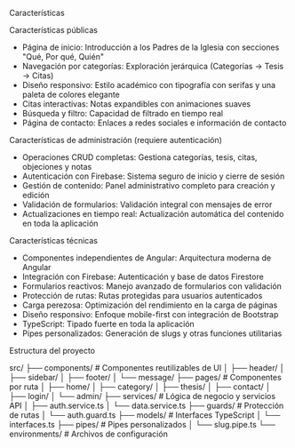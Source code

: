 Características

Características públicas
- Página de inicio: Introducción a los Padres de la Iglesia con secciones "Qué, Por qué, Quién"
- Navegación por categorías: Exploración jerárquica (Categorías → Tesis → Citas)
- Diseño responsivo: Estilo académico con tipografía con serifas y una paleta de colores elegante
- Citas interactivas: Notas expandibles con animaciones suaves
- Búsqueda y filtro: Capacidad de filtrado en tiempo real
- Página de contacto: Enlaces a redes sociales e información de contacto

Características de administración (requiere autenticación)
- Operaciones CRUD completas: Gestiona categorías, tesis, citas, objeciones y notas
- Autenticación con Firebase: Sistema seguro de inicio y cierre de sesión
- Gestión de contenido: Panel administrativo completo para creación y edición
- Validación de formularios: Validación integral con mensajes de error
- Actualizaciones en tiempo real: Actualización automática del contenido en toda la aplicación

Características técnicas
- Componentes independientes de Angular: Arquitectura moderna de Angular
- Integración con Firebase: Autenticación y base de datos Firestore
- Formularios reactivos: Manejo avanzado de formularios con validación
- Protección de rutas: Rutas protegidas para usuarios autenticados
- Carga perezosa: Optimización del rendimiento en la carga de páginas
- Diseño responsivo: Enfoque mobile-first con integración de Bootstrap
- TypeScript: Tipado fuerte en toda la aplicación
- Pipes personalizados: Generación de slugs y otras funciones utilitarias

Estructura del proyecto

src/
├── components/          # Componentes reutilizables de UI
│   ├── header/
│   ├── sidebar/
│   ├── footer/
│   └── message/
├── pages/              # Componentes por ruta
│   ├── home/
│   ├── category/
│   ├── thesis/
│   ├── contact/
│   ├── login/
│   └── admin/
├── services/           # Lógica de negocio y servicios API
│   ├── auth.service.ts
│   └── data.service.ts
├── guards/             # Protección de rutas
│   └── auth.guard.ts
├── models/             # Interfaces TypeScript
│   └── interfaces.ts
├── pipes/              # Pipes personalizados
│   └── slug.pipe.ts
└── environments/       # Archivos de configuración
